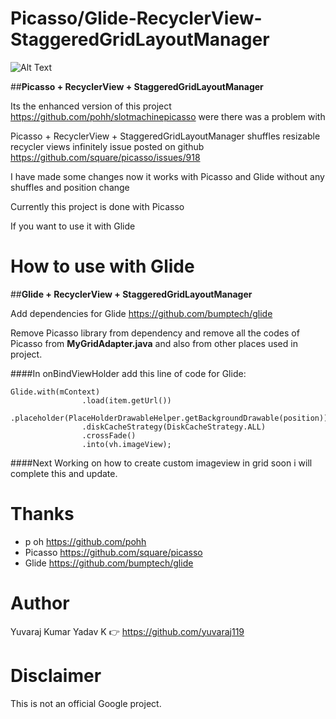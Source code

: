 # Picasso/Glide-RecyclerView-StaggeredGridLayoutManager

![Alt Text](https://github.com/yuvaraj119/Picasso-RecyclerView-StaggeredGridLayoutManager/blob/master/bloggif_571854a507ddc.gif)

##**Picasso + RecyclerView + StaggeredGridLayoutManager**

Its the enhanced version of this project https://github.com/pohh/slotmachinepicasso were there was a problem with

Picasso + RecyclerView + StaggeredGridLayoutManager shuffles resizable recycler views infinitely
issue posted on github https://github.com/square/picasso/issues/918

I have made some changes now it works with Picasso and Glide without any shuffles and position change

Currently this project is done with Picasso

If you want to use it with Glide

# How to use with Glide

##**Glide + RecyclerView + StaggeredGridLayoutManager**

Add dependencies for Glide https://github.com/bumptech/glide

Remove Picasso library from dependency and remove all the codes of Picasso from **MyGridAdapter.java** and also from other places 
used in project.


####In onBindViewHolder add this line of code for Glide:

```
Glide.with(mContext)
                .load(item.getUrl())
                .placeholder(PlaceHolderDrawableHelper.getBackgroundDrawable(position))
                .diskCacheStrategy(DiskCacheStrategy.ALL)
                .crossFade()
                .into(vh.imageView);
```

####Next Working on how to create custom imageview in grid soon i will complete this and update.

# Thanks
* p oh https://github.com/pohh
* Picasso https://github.com/square/picasso
* Glide https://github.com/bumptech/glide

# Author
Yuvaraj Kumar Yadav K :point_right: https://github.com/yuvaraj119

# Disclaimer
This is not an official Google project.



